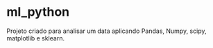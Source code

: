 # ml_python

Projeto criado para analisar um data aplicando Pandas, Numpy, scipy, matplotlib e sklearn.


